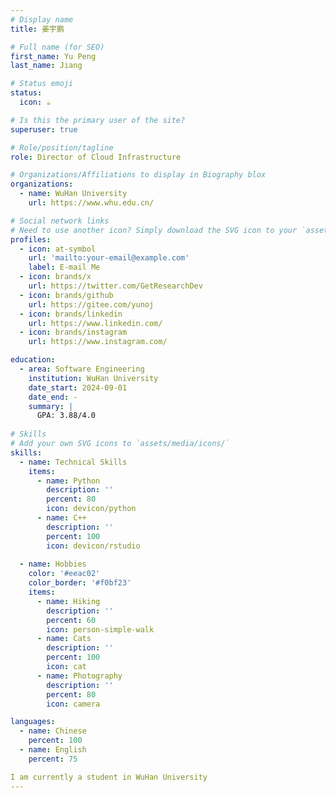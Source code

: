 ```yaml
---
# Display name
title: 姜宇鹏

# Full name (for SEO)
first_name: Yu Peng
last_name: Jiang

# Status emoji
status:
  icon: ☕

# Is this the primary user of the site?
superuser: true

# Role/position/tagline
role: Director of Cloud Infrastructure

# Organizations/Affiliations to display in Biography blox
organizations:
  - name: WuHan University
    url: https://www.whu.edu.cn/

# Social network links
# Need to use another icon? Simply download the SVG icon to your `assets/media/icons/` folder.
profiles:
  - icon: at-symbol
    url: 'mailto:your-email@example.com'
    label: E-mail Me
  - icon: brands/x
    url: https://twitter.com/GetResearchDev
  - icon: brands/github
    url: https://gitee.com/yunoj
  - icon: brands/linkedin
    url: https://www.linkedin.com/
  - icon: brands/instagram
    url: https://www.instagram.com/

education:
  - area: Software Engineering
    institution: WuHan University
    date_start: 2024-09-01
    date_end: -
    summary: |
      GPA: 3.88/4.0
   
# Skills
# Add your own SVG icons to `assets/media/icons/`
skills:
  - name: Technical Skills
    items:
      - name: Python
        description: ''
        percent: 80
        icon: devicon/python
      - name: C++
        description: ''
        percent: 100
        icon: devicon/rstudio
      
  - name: Hobbies
    color: '#eeac02'
    color_border: '#f0bf23'
    items:
      - name: Hiking
        description: ''
        percent: 60
        icon: person-simple-walk
      - name: Cats
        description: ''
        percent: 100
        icon: cat
      - name: Photography
        description: ''
        percent: 80
        icon: camera

languages:
  - name: Chinese
    percent: 100
  - name: English
    percent: 75

I am currently a student in WuHan University
---
```


